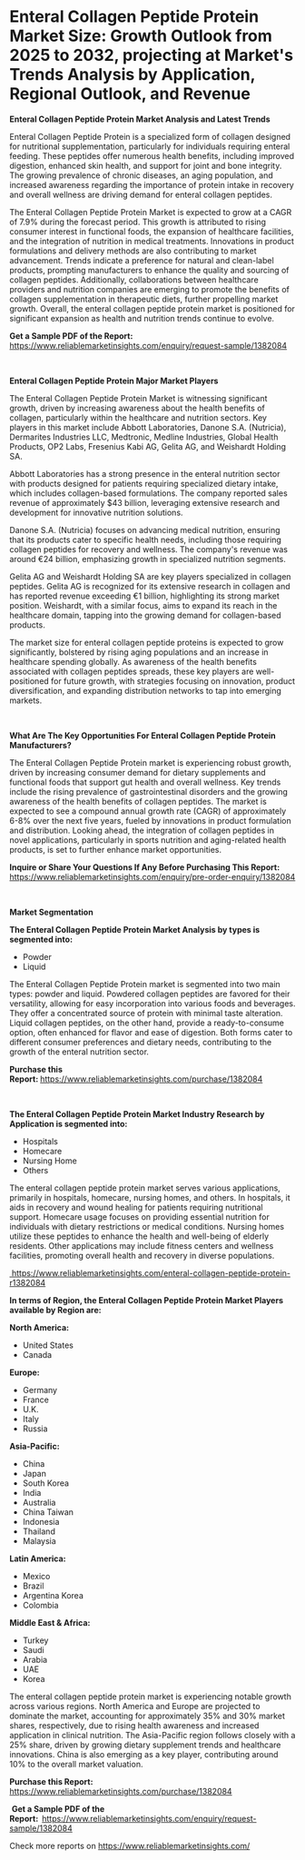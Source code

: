 <p><h1>Enteral Collagen Peptide Protein Market Size: Growth Outlook from 2025 to 2032, projecting at Market's Trends Analysis by Application, Regional Outlook, and Revenue</h1></p><p><strong>Enteral Collagen Peptide Protein Market Analysis and Latest Trends</strong></p>
<p><p>Enteral Collagen Peptide Protein is a specialized form of collagen designed for nutritional supplementation, particularly for individuals requiring enteral feeding. These peptides offer numerous health benefits, including improved digestion, enhanced skin health, and support for joint and bone integrity. The growing prevalence of chronic diseases, an aging population, and increased awareness regarding the importance of protein intake in recovery and overall wellness are driving demand for enteral collagen peptides.</p><p>The Enteral Collagen Peptide Protein Market is expected to grow at a CAGR of 7.9% during the forecast period. This growth is attributed to rising consumer interest in functional foods, the expansion of healthcare facilities, and the integration of nutrition in medical treatments. Innovations in product formulations and delivery methods are also contributing to market advancement. Trends indicate a preference for natural and clean-label products, prompting manufacturers to enhance the quality and sourcing of collagen peptides. Additionally, collaborations between healthcare providers and nutrition companies are emerging to promote the benefits of collagen supplementation in therapeutic diets, further propelling market growth. Overall, the enteral collagen peptide protein market is positioned for significant expansion as health and nutrition trends continue to evolve.</p></p>
<p><strong>Get a Sample PDF of the Report:&nbsp;</strong> <a href="https://www.reliablemarketinsights.com/enquiry/request-sample/1382084?utm_campaign=2207&utm_medium=2&utm_source=Github&utm_content=ia&utm_term=09032025&utm_id=enteral-collagen-peptide-protein">https://www.reliablemarketinsights.com/enquiry/request-sample/1382084</a></p>
<p>&nbsp;</p>
<p><strong>Enteral Collagen Peptide Protein Major Market Players</strong></p>
<p><p>The Enteral Collagen Peptide Protein Market is witnessing significant growth, driven by increasing awareness about the health benefits of collagen, particularly within the healthcare and nutrition sectors. Key players in this market include Abbott Laboratories, Danone S.A. (Nutricia), Dermarites Industries LLC, Medtronic, Medline Industries, Global Health Products, OP2 Labs, Fresenius Kabi AG, Gelita AG, and Weishardt Holding SA.</p><p>Abbott Laboratories has a strong presence in the enteral nutrition sector with products designed for patients requiring specialized dietary intake, which includes collagen-based formulations. The company reported sales revenue of approximately $43 billion, leveraging extensive research and development for innovative nutrition solutions.</p><p>Danone S.A. (Nutricia) focuses on advancing medical nutrition, ensuring that its products cater to specific health needs, including those requiring collagen peptides for recovery and wellness. The company's revenue was around €24 billion, emphasizing growth in specialized nutrition segments.</p><p>Gelita AG and Weishardt Holding SA are key players specialized in collagen peptides. Gelita AG is recognized for its extensive research in collagen and has reported revenue exceeding €1 billion, highlighting its strong market position. Weishardt, with a similar focus, aims to expand its reach in the healthcare domain, tapping into the growing demand for collagen-based products.</p><p>The market size for enteral collagen peptide proteins is expected to grow significantly, bolstered by rising aging populations and an increase in healthcare spending globally. As awareness of the health benefits associated with collagen peptides spreads, these key players are well-positioned for future growth, with strategies focusing on innovation, product diversification, and expanding distribution networks to tap into emerging markets.</p></p>
<p>&nbsp;</p>
<p><strong>What Are The Key Opportunities For Enteral Collagen Peptide Protein Manufacturers?</strong></p>
<p><p>The Enteral Collagen Peptide Protein market is experiencing robust growth, driven by increasing consumer demand for dietary supplements and functional foods that support gut health and overall wellness. Key trends include the rising prevalence of gastrointestinal disorders and the growing awareness of the health benefits of collagen peptides. The market is expected to see a compound annual growth rate (CAGR) of approximately 6-8% over the next five years, fueled by innovations in product formulation and distribution. Looking ahead, the integration of collagen peptides in novel applications, particularly in sports nutrition and aging-related health products, is set to further enhance market opportunities.</p></p>
<p><strong>Inquire or Share Your Questions If Any Before Purchasing This Report:</strong> <a href="https://www.reliablemarketinsights.com/enquiry/pre-order-enquiry/1382084?utm_campaign=2207&utm_medium=2&utm_source=Github&utm_content=ia&utm_term=09032025&utm_id=enteral-collagen-peptide-protein">https://www.reliablemarketinsights.com/enquiry/pre-order-enquiry/1382084</a></p>
<p>&nbsp;</p>
<p><strong>Market Segmentation</strong></p>
<p><strong>The Enteral Collagen Peptide Protein Market Analysis by types is segmented into:</strong></p>
<p><ul><li>Powder</li><li>Liquid</li></ul></p>
<p><p>The Enteral Collagen Peptide Protein market is segmented into two main types: powder and liquid. Powdered collagen peptides are favored for their versatility, allowing for easy incorporation into various foods and beverages. They offer a concentrated source of protein with minimal taste alteration. Liquid collagen peptides, on the other hand, provide a ready-to-consume option, often enhanced for flavor and ease of digestion. Both forms cater to different consumer preferences and dietary needs, contributing to the growth of the enteral nutrition sector.</p></p>
<p><strong>Purchase this Report:&nbsp;</strong><a href="https://www.reliablemarketinsights.com/purchase/1382084?utm_campaign=2207&utm_medium=2&utm_source=Github&utm_content=ia&utm_term=09032025&utm_id=enteral-collagen-peptide-protein">https://www.reliablemarketinsights.com/purchase/1382084</a></p>
<p>&nbsp;</p>
<p><strong>The Enteral Collagen Peptide Protein Market Industry Research by Application is segmented into:</strong></p>
<p><ul><li>Hospitals</li><li>Homecare</li><li>Nursing Home</li><li>Others</li></ul></p>
<p><p>The enteral collagen peptide protein market serves various applications, primarily in hospitals, homecare, nursing homes, and others. In hospitals, it aids in recovery and wound healing for patients requiring nutritional support. Homecare usage focuses on providing essential nutrition for individuals with dietary restrictions or medical conditions. Nursing homes utilize these peptides to enhance the health and well-being of elderly residents. Other applications may include fitness centers and wellness facilities, promoting overall health and recovery in diverse populations.</p></p>
<p><a href="https://www.reliablemarketinsights.com/enteral-collagen-peptide-protein-r1382084?utm_campaign=2207&utm_medium=2&utm_source=Github&utm_content=ia&utm_term=09032025&utm_id=enteral-collagen-peptide-protein">&nbsp;https://www.reliablemarketinsights.com/enteral-collagen-peptide-protein-r1382084</a></p>
<p><strong>In terms of Region, the Enteral Collagen Peptide Protein Market Players available by Region are:</strong></p>
<p>
    <p> <strong> North America: </strong>
        <ul>
            <li>United States</li>
            <li>Canada</li>
        </ul>
        </p> 
    <p> <strong> Europe: </strong>
        <ul>
            <li>Germany</li>
            <li>France</li>
            <li>U.K.</li>
            <li>Italy</li>
            <li>Russia</li>
        </ul>
        </p> 
    <p> <strong> Asia-Pacific: </strong>
        <ul>
            <li>China</li>
            <li>Japan</li>
            <li>South Korea</li>
            <li>India</li>
            <li>Australia</li>
            <li>China Taiwan</li>
            <li>Indonesia</li>
            <li>Thailand</li>
            <li>Malaysia</li>
        </ul>
        </p> 
    <p> <strong> Latin America: </strong>
        <ul>
            <li>Mexico</li>
            <li>Brazil</li>
            <li>Argentina Korea</li>
            <li>Colombia</li>
        </ul>
        </p> 
    <p> <strong> Middle East & Africa: </strong>
        <ul>
            <li>Turkey</li>
            <li>Saudi</li>
            <li>Arabia</li>
            <li>UAE</li>
            <li>Korea</li>
        </ul>
    </p>
    </p>
<p><p>The enteral collagen peptide protein market is experiencing notable growth across various regions. North America and Europe are projected to dominate the market, accounting for approximately 35% and 30% market shares, respectively, due to rising health awareness and increased application in clinical nutrition. The Asia-Pacific region follows closely with a 25% share, driven by growing dietary supplement trends and healthcare innovations. China is also emerging as a key player, contributing around 10% to the overall market valuation.</p></p>
<p><strong>Purchase this Report: </strong><a href="https://www.reliablemarketinsights.com/purchase/1382084?utm_campaign=2207&utm_medium=2&utm_source=Github&utm_content=ia&utm_term=09032025&utm_id=enteral-collagen-peptide-protein">https://www.reliablemarketinsights.com/purchase/1382084</a></p>
<p>&nbsp;<strong>Get a Sample PDF of the Report:&nbsp;&nbsp;</strong><a href="https://www.reliablemarketinsights.com/enquiry/request-sample/1382084?utm_campaign=2207&utm_medium=2&utm_source=Github&utm_content=ia&utm_term=09032025&utm_id=enteral-collagen-peptide-protein">https://www.reliablemarketinsights.com/enquiry/request-sample/1382084</a></p>
<p><strong></strong></p>
<p>Check more reports on <a href="https://www.reliablemarketinsights.com/?utm_campaign=2207&utm_medium=2&utm_source=Github&utm_content=ia&utm_term=09032025&utm_id=enteral-collagen-peptide-protein">https://www.reliablemarketinsights.com/</a></p>